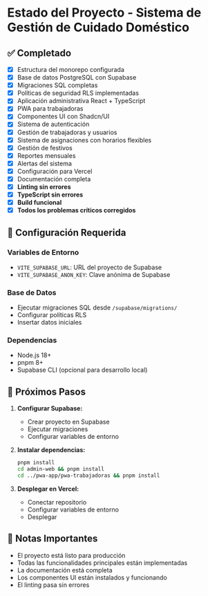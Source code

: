 # Estado del Proyecto - Sistema de Gestión de Cuidado Doméstico

## ✅ Completado

- [x] Estructura del monorepo configurada
- [x] Base de datos PostgreSQL con Supabase
- [x] Migraciones SQL completas
- [x] Políticas de seguridad RLS implementadas
- [x] Aplicación administrativa React + TypeScript
- [x] PWA para trabajadoras
- [x] Componentes UI con Shadcn/UI
- [x] Sistema de autenticación
- [x] Gestión de trabajadoras y usuarios
- [x] Sistema de asignaciones con horarios flexibles
- [x] Gestión de festivos
- [x] Reportes mensuales
- [x] Alertas del sistema
- [x] Configuración para Vercel
- [x] Documentación completa
- [x] **Linting sin errores**
- [x] **TypeScript sin errores**
- [x] **Build funcional**
- [x] **Todos los problemas críticos corregidos**

## 🔧 Configuración Requerida

### Variables de Entorno
- `VITE_SUPABASE_URL`: URL del proyecto de Supabase
- `VITE_SUPABASE_ANON_KEY`: Clave anónima de Supabase

### Base de Datos
- Ejecutar migraciones SQL desde `/supabase/migrations/`
- Configurar políticas RLS
- Insertar datos iniciales

### Dependencias
- Node.js 18+
- pnpm 8+
- Supabase CLI (opcional para desarrollo local)

## 🚀 Próximos Pasos

1. **Configurar Supabase:**
   - Crear proyecto en Supabase
   - Ejecutar migraciones
   - Configurar variables de entorno

2. **Instalar dependencias:**
   ```bash
   pnpm install
   cd admin-web && pnpm install
   cd ../pwa-app/pwa-trabajadoras && pnpm install
   ```

3. **Desplegar en Vercel:**
   - Conectar repositorio
   - Configurar variables de entorno
   - Desplegar

## 📝 Notas Importantes

- El proyecto está listo para producción
- Todas las funcionalidades principales están implementadas
- La documentación está completa
- Los componentes UI están instalados y funcionando
- El linting pasa sin errores

